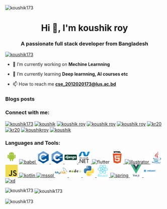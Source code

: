 
<p align="top"> <img src="https://user-images.githubusercontent.com/92144539/136777745-7f1a1c56-ec05-4746-bad0-71c568d09613.gif" alt="koushik173" width="1000" height="400"/> </p>
<h1 align="center">Hi 👋, I'm koushik roy</h1>
<h3 align="center">A passionate full stack developer from Bangladesh</h3>

<p align="left"> <a href="https://github.com/ryo-ma/github-profile-trophy"><img src="https://github-profile-trophy.vercel.app/?username=koushik173" alt="koushik173" /></a> </p>

- 🔭 I’m currently working on **Mechine Learnning**

- 🌱 I’m currently learning **Deep learnning, AI courses etc**

- 📫 How to reach me **cse_2012020173@lus.ac.bd**

### Blogs posts
<!-- BLOG-POST-LIST:START -->
<!-- BLOG-POST-LIST:END -->

<h3 align="left">Connect with me:</h3>
<p align="left">
<a href="https://dev.to/koushik173" target="blank"><img align="center" src="https://cdn.jsdelivr.net/npm/simple-icons@3.0.1/icons/dev-dot-to.svg" alt="koushik173" height="30" width="40" /></a>
<a href="https://twitter.com/Koushik11279262" target="blank"><img align="center" src="https://raw.githubusercontent.com/rahuldkjain/github-profile-readme-generator/master/src/images/icons/Social/twitter.svg" alt="koushik" height="30" width="40" /></a>
<a href="https://www.linkedin.com/in/koushik-roy-855564123/" target="blank"><img align="center" src="https://raw.githubusercontent.com/rahuldkjain/github-profile-readme-generator/master/src/images/icons/Social/linked-in-alt.svg" alt="koushik roy" height="30" width="40" /></a>
<a href="https://www.facebook.com/profile.php?id=100008586699961" target="blank"><img align="center" src="https://raw.githubusercontent.com/rahuldkjain/github-profile-readme-generator/master/src/images/icons/Social/facebook.svg" alt="koushik roy" height="30" width="40" /></a>
<a href="https://www.youtube.com/channel/UC10xi-5rkvZvXFVPbpF7ylA" target="blank"><img align="center" src="https://raw.githubusercontent.com/rahuldkjain/github-profile-readme-generator/master/src/images/icons/Social/youtube.svg" alt="koushik roy" height="30" width="40" /></a>
<a href="https://www.codechef.com/users/kr20" target="blank"><img align="center" src="https://cdn.jsdelivr.net/npm/simple-icons@3.1.0/icons/codechef.svg" alt="kr20" height="30" width="40" /></a>
<a href="https://codeforces.com/profile/kr20" target="blank"><img align="center" src="https://cdn.jsdelivr.net/npm/simple-icons@3.0.1/icons/codeforces.svg" alt="kr20" height="30" width="40" /></a>
<a href="https://www.leetcode.com/koushikroy" target="blank"><img align="center" src="https://raw.githubusercontent.com/rahuldkjain/github-profile-readme-generator/master/src/images/icons/Social/leet-code.svg" alt="koushikroy" height="30" width="40" /></a>
<a href="https://www.hackerearth.com/koushik" target="blank"><img align="center" src="https://raw.githubusercontent.com/rahuldkjain/github-profile-readme-generator/master/src/images/icons/Social/hackerearth.svg" alt="koushik" height="30" width="40" /></a>
</p>

<h3 align="left">Languages and Tools:</h3>
<p align="left">  <img src="https://raw.githubusercontent.com/devicons/devicon/master/icons/android/android-original-wordmark.svg" alt="android" width="40" height="40"/> </a> <a href="https://babeljs.io/" target="_blank"> <img src="https://www.vectorlogo.zone/logos/babeljs/babeljs-icon.svg" alt="babel" width="40" height="40"/> </a> <a href="https://www.cprogramming.com/" target="_blank"> <img src="https://raw.githubusercontent.com/devicons/devicon/master/icons/c/c-original.svg" alt="c" width="40" height="40"/> </a> <a href="https://www.w3schools.com/cpp/" target="_blank"> <img src="https://raw.githubusercontent.com/devicons/devicon/master/icons/cplusplus/cplusplus-original.svg" alt="cplusplus" width="40" height="40"/> </a> <a href="https://www.djangoproject.com/" target="_blank"> <img src="https://raw.githubusercontent.com/devicons/devicon/master/icons/django/django-original.svg" alt="django" width="40" height="40"/> </a> <a href="https://dotnet.microsoft.com/" target="_blank"> <img src="https://raw.githubusercontent.com/devicons/devicon/master/icons/dot-net/dot-net-original-wordmark.svg" alt="dotnet" width="40" height="40"/> </a>  <img src="https://www.vectorlogo.zone/logos/flutterio/flutterio-icon.svg" alt="flutter" width="40" height="40"/> </a> <a href="https://www.w3.org/html/" target="_blank"> <img src="https://raw.githubusercontent.com/devicons/devicon/master/icons/html5/html5-original-wordmark.svg" alt="html5" width="40" height="40"/> </a> <a href="https://www.adobe.com/in/products/illustrator.html" target="_blank"> <img src="https://www.vectorlogo.zone/logos/adobe_illustrator/adobe_illustrator-icon.svg" alt="illustrator" width="40" height="40"/> </a> <a href="https://www.java.com" target="_blank"> <img src="https://raw.githubusercontent.com/devicons/devicon/master/icons/java/java-original.svg" alt="java" width="40" height="40"/> </a> <a href="https://developer.mozilla.org/en-US/docs/Web/JavaScript" target="_blank"> <img src="https://raw.githubusercontent.com/devicons/devicon/master/icons/javascript/javascript-original.svg" alt="javascript" width="40" height="40"/> </a> <a href="https://kotlinlang.org" target="_blank"> <img src="https://www.vectorlogo.zone/logos/kotlinlang/kotlinlang-icon.svg" alt="kotlin" width="40" height="40"/> </a> <a href="https://www.microsoft.com/en-us/sql-server" target="_blank"> <img src="https://www.svgrepo.com/show/303229/microsoft-sql-server-logo.svg" alt="mssql" width="40" height="40"/> </a> <a href="https://www.mysql.com/" target="_blank"> <img src="https://raw.githubusercontent.com/devicons/devicon/master/icons/mysql/mysql-original-wordmark.svg" alt="mysql" width="40" height="40"/> </a> <a href="https://nodejs.org" target="_blank"> <img src="https://raw.githubusercontent.com/devicons/devicon/master/icons/nodejs/nodejs-original-wordmark.svg" alt="nodejs" width="40" height="40"/> </a> <a href="https://www.python.org" target="_blank"> <img src="https://raw.githubusercontent.com/devicons/devicon/master/icons/python/python-original.svg" alt="python" width="40" height="40"/> </a> <a href="https://reactjs.org/" target="_blank"> <img src="https://raw.githubusercontent.com/devicons/devicon/master/icons/react/react-original-wordmark.svg" alt="react" width="40" height="40"/> </a> <a href="https://spring.io/" target="_blank"> <img src="https://www.vectorlogo.zone/logos/springio/springio-icon.svg" alt="spring" width="40" height="40"/> </a> <a href="https://vuejs.org/" target="_blank"> <img src="https://raw.githubusercontent.com/devicons/devicon/master/icons/vuejs/vuejs-original-wordmark.svg" alt="vuejs" width="40" height="40"/> </a> <a href="https://webpack.js.org" target="_blank"> <img src="https://raw.githubusercontent.com/devicons/devicon/d00d0969292a6569d45b06d3f350f463a0107b0d/icons/webpack/webpack-original-wordmark.svg" alt="webpack" width="40" height="40"/> </a> <a href="https://www.adobe.com/products/xd.html" target="_blank"> <img src="https://cdn.worldvectorlogo.com/logos/adobe-xd.svg" alt="xd" width="40" height="40"/> </a> </p>

<p><img align="left" src="https://github-readme-stats.vercel.app/api/top-langs?username=koushik173&show_icons=true&locale=en&layout=compact" alt="koushik173" /></p>

<p>&nbsp;<img align="center" src="https://github-readme-stats.vercel.app/api?username=koushik173&show_icons=true&locale=en" alt="koushik173" /></p>

<p><img align="center" src="https://github-readme-streak-stats.herokuapp.com/?user=koushik173&" alt="koushik173" /></p>

